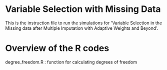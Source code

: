 # Variable Selection with Missing Data
This is the instruction file to run the simulations for 'Variable Selection in the Missing data after Multiple Imputation with Adaptive Weights and Beyond'.

# Overview of the R codes
degree_freedom.R : function for calculating degrees of freedom 
